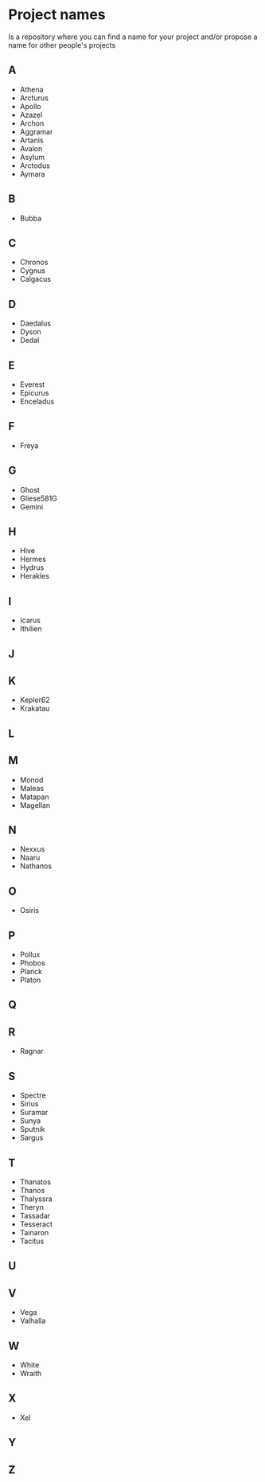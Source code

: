 # Project names
Is a repository where you can find a name for your project and/or propose a name for other people's projects

## A

- Athena
- Arcturus
- Apollo
- Azazel
- Archon
- Aggramar
- Artanis
- Avalon
- Asylum
- Arctodus
- Aymara

## B

- Bubba

## C

- Chronos
- Cygnus
- Calgacus

## D

- Daedalus
- Dyson
- Dedal

## E

- Everest
- Epicurus
- Enceladus

## F

- Freya

## G

- Ghost
- Gliese581G
- Gemini

## H

- Hive
- Hermes
- Hydrus
- Herakles

## I

- Icarus
- Ithilien

## J
## K

- Kepler62
- Krakatau

## L
## M

- Monod
- Maleas
- Matapan
- Magellan

## N

- Nexxus
- Naaru
- Nathanos

## O

- Osiris

## P

- Pollux
- Phobos
- Planck
- Platon

## Q
## R

- Ragnar

## S

- Spectre
- Sirius
- Suramar
- Sunya
- Sputnik
- Sargus

## T

- Thanatos
- Thanos
- Thalyssra
- Theryn
- Tassadar
- Tesseract
- Tainaron
- Tacitus

## U
## V

- Vega
- Valhalla

## W

- White
- Wraith

## X

- Xel

## Y
## Z

